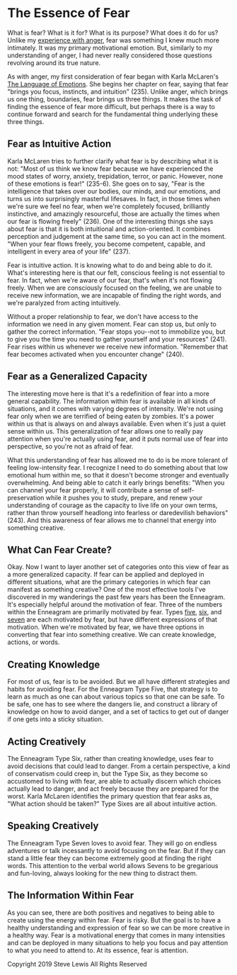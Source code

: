 # The Essence of Fear

What is fear? What is it for? What is its purpose? What does it do for us? Unlike my [experience with anger](essence_anger.md), fear was something I knew much more intimately. It was my primary motivational emotion. But, similarly to my understanding of anger, I had never really considered those questions revolving around its true nature.

As with anger, my first consideration of fear began with Karla McLaren's [The Language of Emotions](https://www.amazon.com/Language-Emotions-What-Feelings-Trying/dp/1591797691). She begins her chapter on fear, saying that fear "brings you focus, instincts, and intuition" (235). Unlike anger, which brings us one thing, boundaries, fear brings us three things. It makes the task of finding the essence of fear more difficult, but perhaps there is a way to continue forward and search for the fundamental thing underlying these three things.

## Fear as Intuitive Action

Karla McLaren tries to further clarify what fear is by describing what it is not: "Most of us think we know fear because we have experienced the mood states of worry, anxiety, trepidation, terror, or panic. However, none of these emotions is fear!" (235-6). She goes on to say, "Fear is the intelligence that takes over our bodies, our minds, and our emotions, and turns us into surprisingly masterful lifesaves. In fact, in those times when we're sure we feel no fear, when we're completely focused, brilliantly instinctive, and amazingly resourceful, those are actually the times when our fear is flowing freely" (236). One of the interesting things she says about fear is that it is both intuitional and action-oriented. It combines perception and judgement at the same time, so you can act in the moment. "When your fear flows freely, you become competent, capable, and intelligent in every area of your life" (237).

Fear is intuitive action. It is knowing what to do and being able to do it. What's interesting here is that our felt, conscious feeling is not essential to fear. In fact, when we're aware of our fear, that's when it's not flowing freely. When we are consciously focused on the feeling, we are unable to receive new information, we are incapable of finding the right words, and we're paralyzed from acting intuitively.

Without a proper relationship to fear, we don't have access to the information we need in any given moment. Fear can stop us, but only to gather the correct information. "Fear stops you--not to immobilize you, but to give you the time you need to gather yourself and your resources" (241). Fear rises within us whenever we receive new information. "Remember that fear becomes activated when you encounter change" (240).

## Fear as a Generalized Capacity

The interesting move here is that it's a redefinition of fear into a more general capability. The information within fear is available in all kinds of situations, and it comes with varying degrees of intensity.  We're not using fear only when we are terrified of being eaten by zombies. It's a power within us that is always on and always available. Even when it's just a quiet sense within us. This generalization of fear allows one to really pay attention when you're actually using fear, and it puts normal use of fear into perspective, so you're not as afraid of fear.

What this understanding of fear has allowed me to do is be more tolerant of feeling low-intensity fear. I recognize I need to do something about that low emotional hum within me, so that it doesn't become stronger and eventually overwhelming. And being able to catch it early brings benefits: "When you can channel your fear properly, it will contribute a sense of self-preservation while it pushes you to study, prepare, and renew your understanding of courage as the capacity to live life on your own terms, rather than throw yourself headlong into fearless or daredevilish behaviors" (243). And this awareness of fear allows me to channel that energy into something creative.

## What Can Fear Create?

Okay. Now I want to layer another set of categories onto this view of fear as a more generalized capacity. If fear can be applied and deployed in different situations, what are the primary categories in which fear can manifest as something creative? One of the most effective tools I've discovered in my wanderings the past few years has been the Enneagram. It's especially helpful around the motivation of fear. Three of the numbers within the Enneagram are primarily motivated by fear. Types [five](https://www.enneagraminstitute.com/type-5), [six](https://www.enneagraminstitute.com/type-6), and [seven](https://www.enneagraminstitute.com/type-7) are each motivated by fear, but have different expressions of that motivation. When we're motivated by fear, we have three options in converting that fear into something creative. We can create knowledge, actions, or words.

## Creating Knowledge

For most of us, fear is to be avoided. But we all have different strategies and habits for avoiding fear. For the Enneagram Type Five, that strategy is to learn as much as one can about various topics so that one can be safe. To be safe, one has to see where the dangers lie, and construct a library of knowledge on how to avoid danger, and a set of tactics to get out of danger if one gets into a sticky situation.

## Acting Creatively

The Enneagram Type Six, rather than creating knowledge, uses fear to avoid decisions that could lead to danger. From a certain perspective, a kind of conservatism could creep in, but the Type Six, as they become so accustomed to living with fear, are able to actually discern which choices actually lead to danger, and act freely because they are prepared for the worst. Karla McLaren identifies the primary question that fear asks as, "What action should be taken?" Type Sixes are all about intuitive action.

## Speaking Creatively

The Enneagram Type Seven loves to avoid fear. They will go on endless adventures or talk incessantly to avoid focusing on the fear. But if they can stand a little fear they can become extremely good at finding the right words. This attention to the verbal world allows Sevens to be gregarious and fun-loving, always looking for the new thing to distract them.

## The Information Within Fear

As you can see, there are both positives and negatives to being able to create using the energy within fear. Fear is risky. But the goal is to have a healthy understanding and expression of fear so we can be more creative in a healthy way. Fear is a motivational energy that comes in many intensities and can be deployed in many situations to help you focus and pay attention to what you need to attend to. At its essence, fear is attention.

Copyright 2019 Steve Lewis All Rights Reserved
